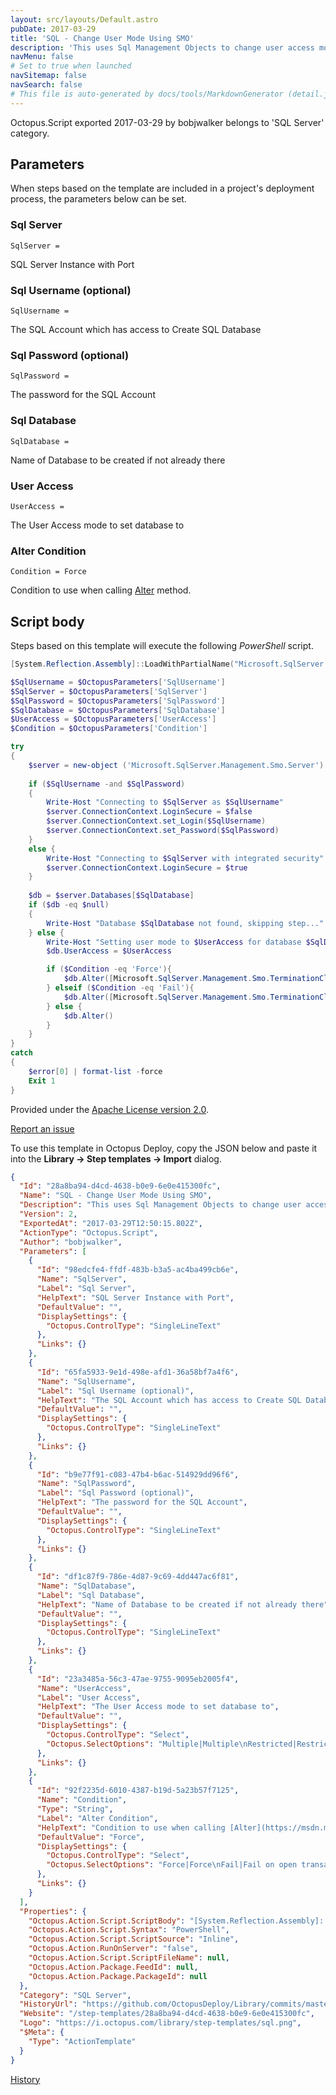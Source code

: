 ```yaml
---
layout: src/layouts/Default.astro
pubDate: 2017-03-29
title: 'SQL - Change User Mode Using SMO'
description: 'This uses Sql Management Objects to change user access mode.  If the username and password are both empty then it will attempt a trusted connection using integrated security.'
navMenu: false
# Set to true when launched
navSitemap: false
navSearch: false
# This file is auto-generated by docs/tools/MarkdownGenerator (detail.js)
---
```


Octopus.Script exported 2017-03-29 by bobjwalker belongs to 'SQL Server' category.

## Parameters

When steps based on the template are included in a project's deployment process, the parameters below can be set.


<div class="param">

### Sql Server

`SqlServer = `

SQL Server Instance with Port

</div>
        
<div class="param">

### Sql Username (optional)

`SqlUsername = `

The SQL Account which has access to Create SQL Database

</div>
        
<div class="param">

### Sql Password (optional)

`SqlPassword = `

The password for the SQL Account

</div>
        
<div class="param">

### Sql Database

`SqlDatabase = `

Name of Database to be created if not already there

</div>
        
<div class="param">

### User Access

`UserAccess = `

The User Access mode to set database to

</div>
        
<div class="param">

### Alter Condition

`Condition = Force`

Condition to use when calling [Alter](https://msdn.microsoft.com/en-us/library/ms205110.aspx) method.

</div>
        

## Script body

Steps based on this template will execute the following *PowerShell* script.

```powershell
[System.Reflection.Assembly]::LoadWithPartialName("Microsoft.SqlServer.SMO") | out-null

$SqlUsername = $OctopusParameters['SqlUsername']
$SqlServer = $OctopusParameters['SqlServer']
$SqlPassword = $OctopusParameters['SqlPassword']
$SqlDatabase = $OctopusParameters['SqlDatabase']
$UserAccess = $OctopusParameters['UserAccess']
$Condition = $OctopusParameters['Condition']

try
{    
    $server = new-object ('Microsoft.SqlServer.Management.Smo.Server') $SqlServer
  
    if ($SqlUsername -and $SqlPassword)
    {
        Write-Host "Connecting to $SqlServer as $SqlUsername"
        $server.ConnectionContext.LoginSecure = $false
        $server.ConnectionContext.set_Login($SqlUsername)
        $server.ConnectionContext.set_Password($SqlPassword)      
    } 
    else {
        Write-Host "Connecting to $SqlServer with integrated security"
        $server.ConnectionContext.LoginSecure = $true
    }
    
    $db = $server.Databases[$SqlDatabase]
	if ($db -eq $null)
	{
        Write-Host "Database $SqlDatabase not found, skipping step..."
	} else {
	    Write-Host "Setting user mode to $UserAccess for database $SqlDatabase with condition $Condition"
        $db.UserAccess = $UserAccess

        if ($Condition -eq 'Force'){
            $db.Alter([Microsoft.SqlServer.Management.Smo.TerminationClause]::RollbackTransactionsImmediately)
        } elseif ($Condition -eq 'Fail'){
            $db.Alter([Microsoft.SqlServer.Management.Smo.TerminationClause]::FailOnOpenTransactions)
        } else {
            $db.Alter()
        }
	}
}
catch
{    
    $error[0] | format-list -force
    Exit 1
}
```

Provided under the [Apache License version 2.0](https://github.com/OctopusDeploy/Library/blob/master/LICENSE.txt).

[Report an issue](https://github.com/OctopusDeploy/Library/issues/new?assignees=&labels=&projects=&template=bug-report.yml&title=Issue%20with%20SQL%20-%20Change%20User%20Mode%20Using%20SMO&step-template=SQL%20-%20Change%20User%20Mode%20Using%20SMO)

<div class="get-json">

To use this template in Octopus Deploy, copy the JSON below and paste it into the **Library → Step templates → Import** dialog.

```json
{
  "Id": "28a8ba94-d4cd-4638-b0e9-6e0e415300fc",
  "Name": "SQL - Change User Mode Using SMO",
  "Description": "This uses Sql Management Objects to change user access mode.  If the username and password are both empty then it will attempt a trusted connection using integrated security.",
  "Version": 2,
  "ExportedAt": "2017-03-29T12:50:15.802Z",
  "ActionType": "Octopus.Script",
  "Author": "bobjwalker",
  "Parameters": [
    {
      "Id": "98edcfe4-ffdf-483b-b3a5-ac4ba499cb6e",
      "Name": "SqlServer",
      "Label": "Sql Server",
      "HelpText": "SQL Server Instance with Port",
      "DefaultValue": "",
      "DisplaySettings": {
        "Octopus.ControlType": "SingleLineText"
      },
      "Links": {}
    },
    {
      "Id": "65fa5933-9e1d-498e-afd1-36a58bf7a4f6",
      "Name": "SqlUsername",
      "Label": "Sql Username (optional)",
      "HelpText": "The SQL Account which has access to Create SQL Database",
      "DefaultValue": "",
      "DisplaySettings": {
        "Octopus.ControlType": "SingleLineText"
      },
      "Links": {}
    },
    {
      "Id": "b9e77f91-c083-47b4-b6ac-514929dd96f6",
      "Name": "SqlPassword",
      "Label": "Sql Password (optional)",
      "HelpText": "The password for the SQL Account",
      "DefaultValue": "",
      "DisplaySettings": {
        "Octopus.ControlType": "SingleLineText"
      },
      "Links": {}
    },
    {
      "Id": "df1c87f9-786e-4d87-9c69-4dd447ac6f81",
      "Name": "SqlDatabase",
      "Label": "Sql Database",
      "HelpText": "Name of Database to be created if not already there",
      "DefaultValue": "",
      "DisplaySettings": {
        "Octopus.ControlType": "SingleLineText"
      },
      "Links": {}
    },
    {
      "Id": "23a3485a-56c3-47ae-9755-9095eb2005f4",
      "Name": "UserAccess",
      "Label": "User Access",
      "HelpText": "The User Access mode to set database to",
      "DefaultValue": "",
      "DisplaySettings": {
        "Octopus.ControlType": "Select",
        "Octopus.SelectOptions": "Multiple|Multiple\nRestricted|Restricted\nSingle|Single"
      },
      "Links": {}
    },
    {
      "Id": "92f2235d-6010-4387-b19d-5a23b57f7125",
      "Name": "Condition",
      "Type": "String",
      "Label": "Alter Condition",
      "HelpText": "Condition to use when calling [Alter](https://msdn.microsoft.com/en-us/library/ms205110.aspx) method.",
      "DefaultValue": "Force",
      "DisplaySettings": {
        "Octopus.ControlType": "Select",
        "Octopus.SelectOptions": "Force|Force\nFail|Fail on open transactions\nWait|Wait for no connections"
      },
      "Links": {}
    }
  ],
  "Properties": {
    "Octopus.Action.Script.ScriptBody": "[System.Reflection.Assembly]::LoadWithPartialName(\"Microsoft.SqlServer.SMO\") | out-null\n\n$SqlUsername = $OctopusParameters['SqlUsername']\n$SqlServer = $OctopusParameters['SqlServer']\n$SqlPassword = $OctopusParameters['SqlPassword']\n$SqlDatabase = $OctopusParameters['SqlDatabase']\n$UserAccess = $OctopusParameters['UserAccess']\n$Condition = $OctopusParameters['Condition']\n\ntry\n{    \n    $server = new-object ('Microsoft.SqlServer.Management.Smo.Server') $SqlServer\n  \n    if ($SqlUsername -and $SqlPassword)\n    {\n        Write-Host \"Connecting to $SqlServer as $SqlUsername\"\n        $server.ConnectionContext.LoginSecure = $false\n        $server.ConnectionContext.set_Login($SqlUsername)\n        $server.ConnectionContext.set_Password($SqlPassword)      \n    } \n    else {\n        Write-Host \"Connecting to $SqlServer with integrated security\"\n        $server.ConnectionContext.LoginSecure = $true\n    }\n    \n    $db = $server.Databases[$SqlDatabase]\n\tif ($db -eq $null)\n\t{\n        Write-Host \"Database $SqlDatabase not found, skipping step...\"\n\t} else {\n\t    Write-Host \"Setting user mode to $UserAccess for database $SqlDatabase with condition $Condition\"\n        $db.UserAccess = $UserAccess\n\n        if ($Condition -eq 'Force'){\n            $db.Alter([Microsoft.SqlServer.Management.Smo.TerminationClause]::RollbackTransactionsImmediately)\n        } elseif ($Condition -eq 'Fail'){\n            $db.Alter([Microsoft.SqlServer.Management.Smo.TerminationClause]::FailOnOpenTransactions)\n        } else {\n            $db.Alter()\n        }\n\t}\n}\ncatch\n{    \n    $error[0] | format-list -force\n    Exit 1\n}",
    "Octopus.Action.Script.Syntax": "PowerShell",
    "Octopus.Action.Script.ScriptSource": "Inline",
    "Octopus.Action.RunOnServer": "false",
    "Octopus.Action.Script.ScriptFileName": null,
    "Octopus.Action.Package.FeedId": null,
    "Octopus.Action.Package.PackageId": null
  },
  "Category": "SQL Server",
  "HistoryUrl": "https://github.com/OctopusDeploy/Library/commits/master/step-templates//opt/buildagent/work/75443764cd38076d/step-templates/sql-smo-change-usermode.json",
  "Website": "/step-templates/28a8ba94-d4cd-4638-b0e9-6e0e415300fc",
  "Logo": "https://i.octopus.com/library/step-templates/sql.png",
  "$Meta": {
    "Type": "ActionTemplate"
  }
}
```

[History](https://github.com/OctopusDeploy/Library/commits/master/step-templates/https://github.com/OctopusDeploy/Library/commits/master/step-templates//opt/buildagent/work/75443764cd38076d/step-templates/sql-smo-change-usermode.json)

</div>

